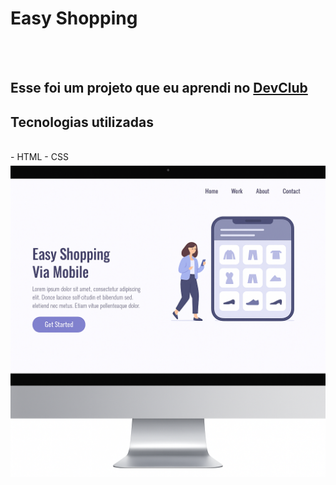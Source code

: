 <h1>Easy Shopping</h1>
<br>
<br>
<h2>Esse foi um projeto que eu aprendi no <a href="https://rodolfomori.com.br/devclub">DevClub</a></h2>

<h2>Tecnologias utilizadas</h2>
<br>
  - HTML
  - CSS
<br>
<img src="https://github.com/eduardodevclub/easy-shopping/blob/main/assets/Mockup%20Desktop.png?raw=true"/>
